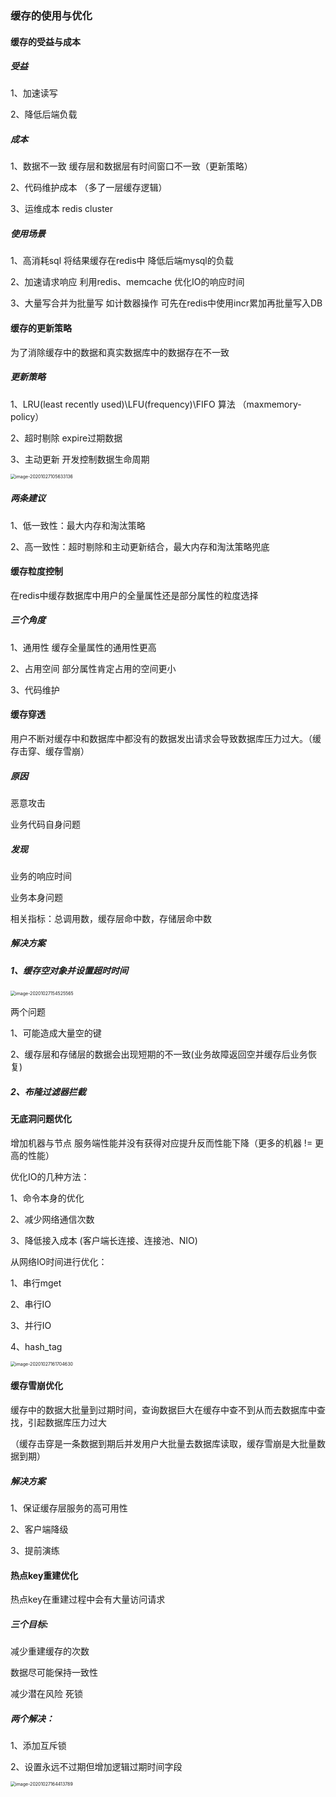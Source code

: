 ### 缓存的使用与优化

#### 缓存的受益与成本

##### 受益

1、加速读写 

2、降低后端负载



##### 成本

1、数据不一致 		缓存层和数据层有时间窗口不一致（更新策略）

2、代码维护成本  （多了一层缓存逻辑）

3、运维成本 			redis cluster



##### 使用场景

1、高消耗sql			   		将结果缓存在redis中 降低后端mysql的负载

2、加速请求响应 				利用redis、memcache 优化IO的响应时间

3、大量写合并为批量写 	如计数器操作 可先在redis中使用incr累加再批量写入DB



#### 缓存的更新策略

为了消除缓存中的数据和真实数据库中的数据存在不一致

##### 更新策略

1、LRU(least recently used)\LFU(frequency)\FIFO 算法    （maxmemory-policy）

2、超时剔除    expire过期数据

3、主动更新   开发控制数据生命周期

<img src="C:\Users\wwwwwwl\AppData\Roaming\Typora\typora-user-images\image-20201027105633136.png" alt="image-20201027105633136" style="zoom:50%;" />

##### 两条建议

1、低一致性：最大内存和淘汰策略

2、高一致性：超时剔除和主动更新结合，最大内存和淘汰策略兜底



#### 缓存粒度控制

在redis中缓存数据库中用户的全量属性还是部分属性的粒度选择

##### 三个角度

1、通用性  缓存全量属性的通用性更高

2、占用空间  部分属性肯定占用的空间更小

3、代码维护 



#### 缓存穿透

用户不断对缓存中和数据库中都没有的数据发出请求会导致数据库压力过大。（缓存击穿、缓存雪崩）

##### 原因

恶意攻击

业务代码自身问题

##### 发现

业务的响应时间

业务本身问题

相关指标：总调用数，缓存层命中数，存储层命中数

##### 解决方案 

##### 1、缓存空对象并设置超时时间

<img src="C:\Users\wwwwwwl\AppData\Roaming\Typora\typora-user-images\image-20201027154525565.png" alt="image-20201027154525565" style="zoom: 50%;" />

两个问题

1、可能造成大量空的键

2、缓存层和存储层的数据会出现短期的不一致(业务故障返回空并缓存后业务恢复)



##### 2、布隆过滤器拦截



#### 无底洞问题优化

增加机器与节点 服务端性能并没有获得对应提升反而性能下降（更多的机器 != 更高的性能）

优化IO的几种方法：

1、命令本身的优化

2、减少网络通信次数

3、降低接入成本 (客户端长连接、连接池、NIO)



从网络IO时间进行优化：

1、串行mget

2、串行IO

3、并行IO

4、hash_tag

<img src="C:\Users\wwwwwwl\AppData\Roaming\Typora\typora-user-images\image-20201027161704630.png" alt="image-20201027161704630" style="zoom:50%;" />



#### 缓存雪崩优化

缓存中的数据大批量到过期时间，查询数据巨大在缓存中查不到从而去数据库中查找，引起数据库压力过大

（缓存击穿是一条数据到期后并发用户大批量去数据库读取，缓存雪崩是大批量数据到期）

##### 解决方案

1、保证缓存层服务的高可用性

2、客户端降级 

3、提前演练



#### 热点key重建优化

热点key在重建过程中会有大量访问请求

##### 三个目标:

减少重建缓存的次数

数据尽可能保持一致性

减少潜在风险 死锁

##### 两个解决：

1、添加互斥锁

2、设置永远不过期但增加逻辑过期时间字段

 <img src="C:\Users\wwwwwwl\AppData\Roaming\Typora\typora-user-images\image-20201027164413789.png" alt="image-20201027164413789" style="zoom:50%;" />

















